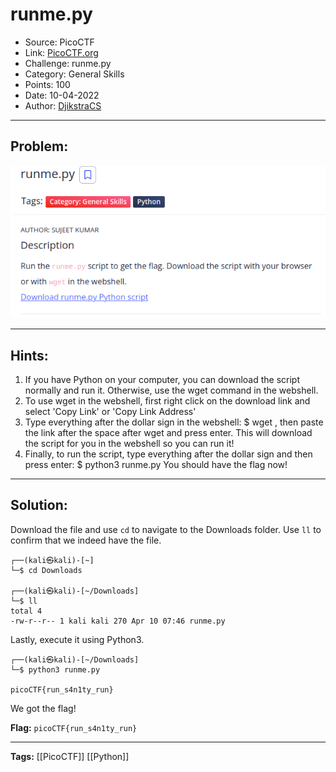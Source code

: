 # runme.py
* Source: PicoCTF
* Link: [PicoCTF.org](https://picoctf.org/)
* Challenge: runme.py
* Category: General Skills
* Points: 100
* Date: 10-04-2022
* Author: [DjikstraCS](https://github.com/DjikstraCS)

---
## Problem:
![](./attachments/Pasted%20image%2020220410134708.png)

---
## Hints:
1. If you have Python on your computer, you can download the script normally and run it. Otherwise, use the wget command in the webshell.
2. To use wget in the webshell, first right click on the download link and select 'Copy Link' or 'Copy Link Address'
3. Type everything after the dollar sign in the webshell: $ wget , then paste the link after the space after wget and press enter. This will download the script for you in the webshell so you can run it!
4. Finally, to run the script, type everything after the dollar sign and then press enter: $ python3 runme.py You should have the flag now!

---
## Solution:
Download the file and use `cd` to navigate to the Downloads folder. Use `ll` to confirm that we indeed have the file.

```console
┌──(kali㉿kali)-[~]
└─$ cd Downloads

┌──(kali㉿kali)-[~/Downloads]
└─$ ll
total 4
-rw-r--r-- 1 kali kali 270 Apr 10 07:46 runme.py
```

Lastly, execute it using Python3.

```console
┌──(kali㉿kali)-[~/Downloads]
└─$ python3 runme.py

picoCTF{run_s4n1ty_run}
```

We got the flag!

**Flag:** `picoCTF{run_s4n1ty_run}`

---
**Tags:** [[PicoCTF]] [[Python]]